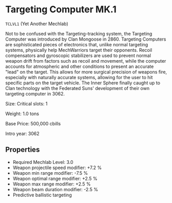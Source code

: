 # Targeting Computer MK.1

`TCLVL1` (Yet Another Mechlab)

Not to be confused with the Targeting-tracking system, the Targeting Computer was introduced by Clan Mongoose in 2860. Targeting Computers are sophisticated pieces of electronics that, unlike normal targeting systems, physically help MechWarriors target their opponents. Recoil compensators and gyroscopic stabilizers are used to prevent normal weapon drift from factors such as recoil and movement, while the computer accounts for atmospheric and other conditions to present an accurate "lead" on the target. This allows for more surgical precision of weapons fire, especially with naturally accurate systems, allowing for the user to hit specific parts on the target vehicle. The Inner Sphere finally caught up to Clan technology with the Federated Suns' development of their own targeting computer in 3062.

Size: Critical slots: 1

Weight: 1.0 tons

Base Price: 500,000 cbills

Intro year: 3062

## Properties
* Required Mechlab Level: 3.0 
* Weapon projectile speed modifier: +7.2 %
* Weapon min range modifier: -7.5 %
* Weapon optimal range modifier: +2.5 %
* Weapon max range modifier: +2.5 %
* Weapon beam duration modifier: -2.5 %
* Predictive ballistic targeting
